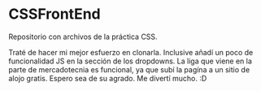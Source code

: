 # CSSFrontEnd
Repositorio con archivos de la práctica CSS.

Traté de hacer mi mejor esfuerzo en clonarla. Inclusive añadí un poco de funcionalidad JS en la sección de los dropdowns. La liga que viene en la parte de mercadotecnia es funcional, ya que subí la pagína a un sitio de alojo gratis. Espero sea de su agrado. Me divertí mucho. :D
